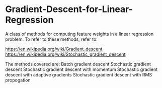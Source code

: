 # Gradient-Descent-for-Linear-Regression

A class of methods for computing feature weights in a linear regression problem. To refer to these methods, refer to:

https://en.wikipedia.org/wiki/Gradient_descent
https://en.wikipedia.org/wiki/Stochastic_gradient_descent

The methods covered are:
Batch gradient descent
Stochastic gradient descent
Stochastic gradient descent with momentum
Stochastic gradient descent with adaptive gradients
Stochastic gradient descent with RMS propogation
